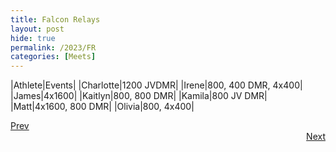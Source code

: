 ```yaml
---
title: Falcon Relays
layout: post
hide: true
permalink: /2023/FR
categories: [Meets]
---
```



|Athlete|Events|
|Charlotte|1200 JVDMR|
|Irene|800, 400 DMR, 4x400|
|James|4x1600| 
|Kaitlyn|800, 800 DMR| 
|Kamila|800 JV DMR|
|Matt|4x1600, 800 DMR|
|Olivia|800, 4x400|

<div style="text-align: left"> <a href="{{site.baseurl}}/2023/SM">Prev</a></div> 
<div style="text-align: right"> <a href="{{site.baseurl}}/2023/MCI">Next</a></div>